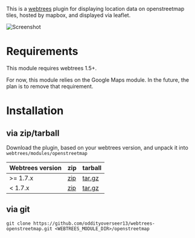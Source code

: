 This is a [webtrees](http://webtrees.net) plugin for displaying location data on openstreetmap tiles, hosted by mapbox, and displayed via leaflet.

![Screenshot](screenshot.png)

Requirements
============
This module requires webtrees 1.5+.

For now, this module relies on the Google Maps module. In the future, the plan is to remove that requirement.

Installation
============
via zip/tarball
-------
Download the plugin, based on your webtrees version, and unpack it into `webtrees/modules/openstreetmap`

| Webtrees version | zip | tarball |
|------------------|-----|---------|
| >= 1.7.x         | [zip](https://github.com/dkniffin/webtrees-openstreetmap/archive/v1.7.zip) | [tar.gz](https://github.com/dkniffin/webtrees-openstreetmap/releases/tag/v1.7.tar.gz) |
| < 1.7.x          | [zip](https://github.com/dkniffin/webtrees-openstreetmap/archive/v1.6.zip) | [tar.gz](https://github.com/dkniffin/webtrees-openstreetmap/releases/tag/v1.6.tar.gz) |

via git
-------
`git clone https://github.com/oddityoverseer13/webtrees-openstreetmap.git <WEBTREES_MODULE_DIR>/openstreetmap`

